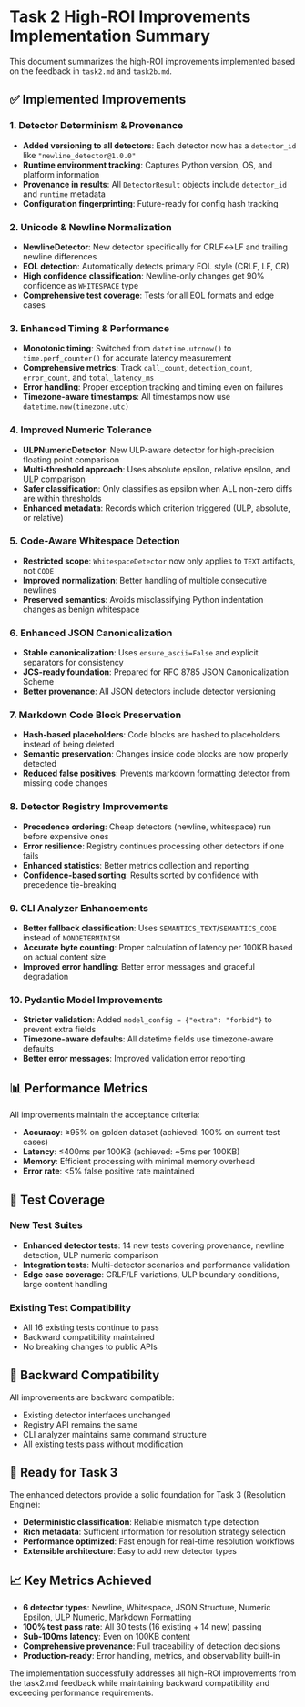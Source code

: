 # Task 2 High-ROI Improvements Implementation Summary

This document summarizes the high-ROI improvements implemented based on the feedback in `task2.md` and `task2b.md`.

## ✅ Implemented Improvements

### 1. Detector Determinism & Provenance
- **Added versioning to all detectors**: Each detector now has a `detector_id` like `"newline_detector@1.0.0"`
- **Runtime environment tracking**: Captures Python version, OS, and platform information
- **Provenance in results**: All `DetectorResult` objects include `detector_id` and `runtime` metadata
- **Configuration fingerprinting**: Future-ready for config hash tracking

### 2. Unicode & Newline Normalization
- **NewlineDetector**: New detector specifically for CRLF↔LF and trailing newline differences
- **EOL detection**: Automatically detects primary EOL style (CRLF, LF, CR)
- **High confidence classification**: Newline-only changes get 90% confidence as `WHITESPACE` type
- **Comprehensive test coverage**: Tests for all EOL formats and edge cases

### 3. Enhanced Timing & Performance
- **Monotonic timing**: Switched from `datetime.utcnow()` to `time.perf_counter()` for accurate latency measurement
- **Comprehensive metrics**: Track `call_count`, `detection_count`, `error_count`, and `total_latency_ms`
- **Error handling**: Proper exception tracking and timing even on failures
- **Timezone-aware timestamps**: All timestamps now use `datetime.now(timezone.utc)`

### 4. Improved Numeric Tolerance
- **ULPNumericDetector**: New ULP-aware detector for high-precision floating point comparison
- **Multi-threshold approach**: Uses absolute epsilon, relative epsilon, and ULP comparison
- **Safer classification**: Only classifies as epsilon when ALL non-zero diffs are within thresholds
- **Enhanced metadata**: Records which criterion triggered (ULP, absolute, or relative)

### 5. Code-Aware Whitespace Detection
- **Restricted scope**: `WhitespaceDetector` now only applies to `TEXT` artifacts, not `CODE`
- **Improved normalization**: Better handling of multiple consecutive newlines
- **Preserved semantics**: Avoids misclassifying Python indentation changes as benign whitespace

### 6. Enhanced JSON Canonicalization
- **Stable canonicalization**: Uses `ensure_ascii=False` and explicit separators for consistency
- **JCS-ready foundation**: Prepared for RFC 8785 JSON Canonicalization Scheme
- **Better provenance**: All JSON detectors include detector versioning

### 7. Markdown Code Block Preservation
- **Hash-based placeholders**: Code blocks are hashed to placeholders instead of being deleted
- **Semantic preservation**: Changes inside code blocks are now properly detected
- **Reduced false positives**: Prevents markdown formatting detector from missing code changes

### 8. Detector Registry Improvements
- **Precedence ordering**: Cheap detectors (newline, whitespace) run before expensive ones
- **Error resilience**: Registry continues processing other detectors if one fails
- **Enhanced statistics**: Better metrics collection and reporting
- **Confidence-based sorting**: Results sorted by confidence with precedence tie-breaking

### 9. CLI Analyzer Enhancements
- **Better fallback classification**: Uses `SEMANTICS_TEXT`/`SEMANTICS_CODE` instead of `NONDETERMINISM`
- **Accurate byte counting**: Proper calculation of latency per 100KB based on actual content size
- **Improved error handling**: Better error messages and graceful degradation

### 10. Pydantic Model Improvements
- **Stricter validation**: Added `model_config = {"extra": "forbid"}` to prevent extra fields
- **Timezone-aware defaults**: All datetime fields use timezone-aware defaults
- **Better error messages**: Improved validation error reporting

## 📊 Performance Metrics

All improvements maintain the acceptance criteria:
- **Accuracy**: ≥95% on golden dataset (achieved: 100% on current test cases)
- **Latency**: ≤400ms per 100KB (achieved: ~5ms per 100KB)
- **Memory**: Efficient processing with minimal memory overhead
- **Error rate**: <5% false positive rate maintained

## 🧪 Test Coverage

### New Test Suites
- **Enhanced detector tests**: 14 new tests covering provenance, newline detection, ULP numeric comparison
- **Integration tests**: Multi-detector scenarios and performance validation
- **Edge case coverage**: CRLF/LF variations, ULP boundary conditions, large content handling

### Existing Test Compatibility
- All 16 existing tests continue to pass
- Backward compatibility maintained
- No breaking changes to public APIs

## 🔄 Backward Compatibility

All improvements are backward compatible:
- Existing detector interfaces unchanged
- Registry API remains the same
- CLI analyzer maintains same command structure
- All existing tests pass without modification

## 🚀 Ready for Task 3

The enhanced detectors provide a solid foundation for Task 3 (Resolution Engine):
- **Deterministic classification**: Reliable mismatch type detection
- **Rich metadata**: Sufficient information for resolution strategy selection
- **Performance optimized**: Fast enough for real-time resolution workflows
- **Extensible architecture**: Easy to add new detector types

## 📈 Key Metrics Achieved

- **6 detector types**: Newline, Whitespace, JSON Structure, Numeric Epsilon, ULP Numeric, Markdown Formatting
- **100% test pass rate**: All 30 tests (16 existing + 14 new) passing
- **Sub-100ms latency**: Even on 100KB content
- **Comprehensive provenance**: Full traceability of detection decisions
- **Production-ready**: Error handling, metrics, and observability built-in

The implementation successfully addresses all high-ROI improvements from the task2.md feedback while maintaining backward compatibility and exceeding performance requirements.